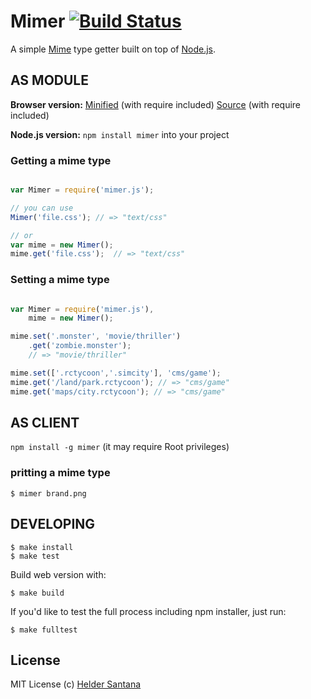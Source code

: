 Mimer [![Build Status](https://secure.travis-ci.org/heldr/mimer.png?branch=master)](http://travis-ci.org/heldr/mimer)
=========

A simple [Mime][mime] type getter built on top of [Node.js][nodejs].

AS MODULE
---------

**Browser version:** [Minified][browserminified] (with require included) [Source][browsersource] (with require included)

**Node.js version:** `npm install mimer` into your project


### Getting a mime type
```js

var Mimer = require('mimer.js');

// you can use
Mimer('file.css'); // => "text/css"

// or
var mime = new Mimer();
mime.get('file.css');  // => "text/css"

```

### Setting a mime type
```js

var Mimer = require('mimer.js'),
	mime = new Mimer();

mime.set('.monster', 'movie/thriller')
	.get('zombie.monster');
	// => "movie/thriller"

mime.set(['.rctycoon','.simcity'], 'cms/game');
mime.get('/land/park.rctycoon'); // => "cms/game"
mime.get('maps/city.rctycoon'); // => "cms/game"

```

AS CLIENT
---------

`npm install -g mimer` (it may require Root privileges)

### pritting a mime type
```CLI
$ mimer brand.png
```

DEVELOPING
----------

```CLI
$ make install
$ make test
```

Build web version with:

```CLI
$ make build
```

If you'd like to test the full process including npm installer, just run:

```CLI
$ make fulltest
```

## License

MIT License
(c) [Helder Santana](http://heldr.com)

[nodejs]: http://nodejs.org/download
[mime]: http://en.wikipedia.org/wiki/MIME
[browserminified]: https://raw.github.com/heldr/mimer/master/dist/mimer.min.js
[browsersource]: https://raw.github.com/heldr/mimer/master/dist/mimer.js